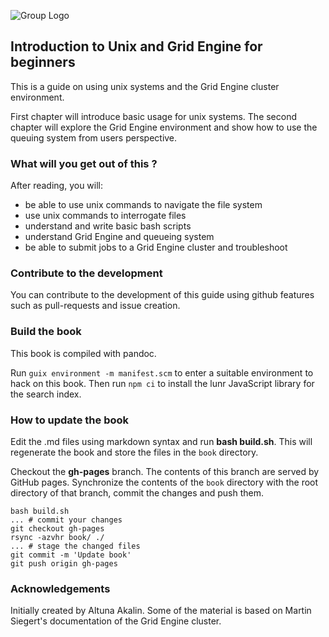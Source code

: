 ![Group Logo](http://bioinformatics.mdc-berlin.de/img/GroupLogo.png)

## Introduction to Unix and Grid Engine for beginners

This is a guide on using unix systems and the Grid Engine cluster
environment.

First chapter will introduce basic usage for unix systems. The second
chapter will explore the Grid Engine environment and show how to use the queuing
system from users perspective.

###  What will you get out of this ?

After reading, you will:

* be able to use unix commands to navigate the file system
* use unix commands to interrogate files
* understand and write basic bash scripts
* understand Grid Engine and queueing system
* be able to submit jobs to a Grid Engine cluster and troubleshoot

### Contribute to the development

You can contribute to the development of this guide using github
features such as pull-requests and issue creation.


### Build the book

This book is compiled with pandoc.

Run `guix environment -m manifest.scm` to enter a suitable environment
to hack on this book.  Then run `npm ci` to install the lunr
JavaScript library for the search index.


### How to update the book

Edit the .md files using markdown syntax and run **bash
build.sh**. This will regenerate the book and store the files in the
`book` directory.

Checkout the **gh-pages** branch.  The contents of this branch are
served by GitHub pages.  Synchronize the contents of the `book`
directory with the root directory of that branch, commit the changes
and push them.

```
bash build.sh
... # commit your changes
git checkout gh-pages
rsync -azvhr book/ ./
... # stage the changed files
git commit -m 'Update book'
git push origin gh-pages
```

### Acknowledgements

Initially created by Altuna Akalin. Some of the material is based on
Martin Siegert's documentation of the Grid Engine cluster.

